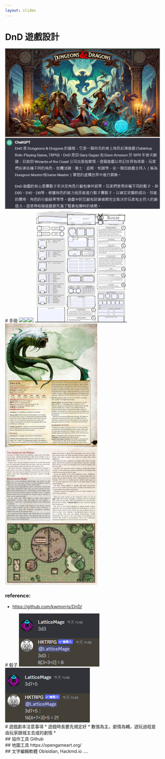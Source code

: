 ```yaml
---
layout: slides
---
```


# DnD 遊戲設計

<div class="slide">
<img src="./Guidelines/dnd.jpg" width="600">
<img src="./Guidelines/what%20is%20dnd.jpg" width="600">

</div>

<div class="slide">
# 手冊
<img src="https://www.dndbeyond.com/avatars/10435/389/637248131811862290.jpeg" width="250"><img src="https://online.anyflip.com/vrtg/qtfq/files/mobile/1.jpg" width="250"><img src="https://https://m.media-amazon.com/images/W/MEDIAX_792452-T2/images/I/818Bc9VG4TL._AC_UF1000,1000_QL80_.jpg" width="250">



<img src="./Guidelines/card%20example.png" width="300">
<img src="./Guidelines/monster.png" width="300">

<img src="./Guidelines/wild_sheep.png" width="300">

### reference:
* https://github.com/kwmorris/DnD/

</div>



<div class="slide">
# 骰子

<img src="./Guidelines/3d3.png">

<img src="./Guidelines/3d7plus5.png">

</div>


<div class="slide">
# 遊戲劇本注意事項
* 遊戲時長要先規定好
* 數值為主，劇情為輔，遊玩過程是由玩家跟城主去或的劇情
* 


</div>



<div class="slide">
## 協作工具
Github

</div>


<div class="slide">
## 地圖工具
https://opengameart.org/


</div>



<div class="slide">
## 文字編輯軟體
Obisidian, Hackmd.io .... 

</div>
